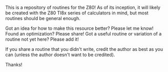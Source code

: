This is a repository of routines for the Z80!
As of its inception, it will likely be created with the Z80 TI8x series of calculators in mind, but most routines should be general enough.

Got an idea for how to make this resource better? Please let me know!
Found an optimization? Please share!
Got a useful routine or variation of a routine not yet here? Please add it!

If you share a routine that you didn't write, credit the author as best as you can (unless the author doesn't want to be credited).

Thanks!
